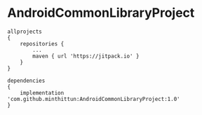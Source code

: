 # AndroidCommonLibraryProject

```
allprojects 
{
	repositories {
		...
		maven { url 'https://jitpack.io' }
	}
}
```

```
dependencies 
{
	implementation 'com.github.minthittun:AndroidCommonLibraryProject:1.0'
}
```
